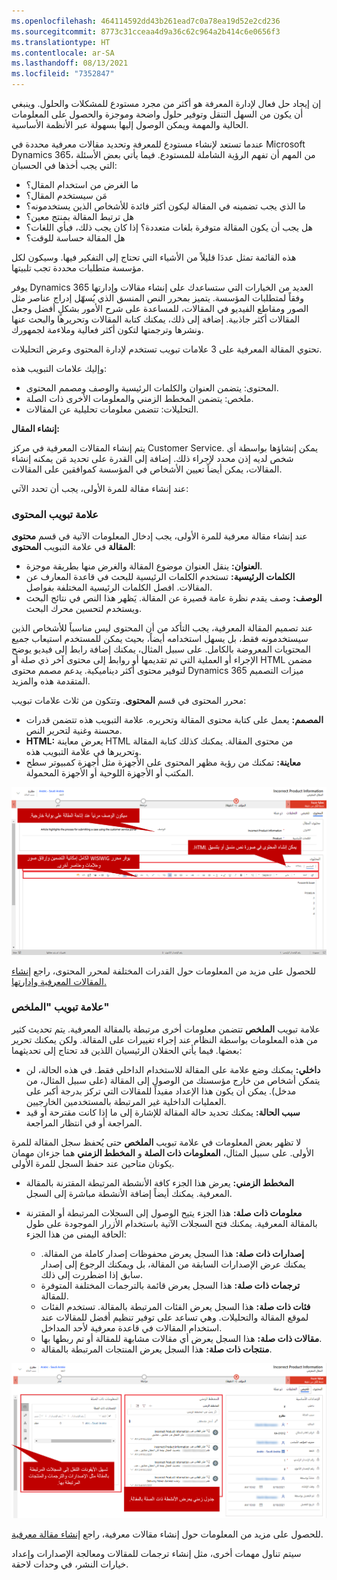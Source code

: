 ```yaml
---
ms.openlocfilehash: 464114592dd43b261ead7c0a78ea19d52e2cd236
ms.sourcegitcommit: 8773c31cceaa4d9a36c62c964a2b414c6e0656f3
ms.translationtype: HT
ms.contentlocale: ar-SA
ms.lasthandoff: 08/13/2021
ms.locfileid: "7352847"
---
```

إن إيجاد حل فعال لإدارة المعرفة هو أكثر من مجرد مستودع للمشكلات والحلول. وينبغي أن يكون من السهل التنقل وتوفير حلول واضحة وموجزة والحصول على المعلومات الحالية والمهمة ويمكن الوصول إليها بسهولة عبر الأنظمة الأساسية.

عندما تستعد لإنشاء مستودع للمعرفة وتحديد مقالات معرفية محددة في Microsoft Dynamics 365، من المهم أن تفهم الرؤية الشاملة للمستودع. فيما يأتي بعض الأسئلة التي يجب أخذها في الحسبان:

- ما الغرض من استخدام المقال؟
- مَن سيستخدم المقال؟
- ما الذي يجب تضمينه في المقالة ليكون أكثر فائدة للأشخاص الذين يستخدمونه؟
- هل ترتبط المقالة بمنتج معين؟
- هل يجب أن يكون المقالة متوفرة بلغات متعددة؟ إذا كان يجب ذلك، فبأي اللغات؟
- هل المقالة حساسة للوقت؟

هذه القائمة تمثل عددَا قليلاً من الأشياء التي تحتاج إلى التفكير فيها. وسيكون لكل مؤسسة متطلبات محددة تجب تلبيتها.

يوفر Dynamics 365 العديد من الخيارات التي ستساعدك على إنشاء مقالات وإدارتها وفقاً لمتطلبات المؤسسة. يتميز بمحرر النص المنسق الذي يُسهّل إدراج عناصر مثل الصور ومقاطع الفيديو في المقالات، للمساعدة على شرح الأمور بشكلٍ أفضل وجعل المقالات أكثر جاذبية. إضافة إلى ذلك، يمكنك كتابة المقالات وتحريرها والبحث عنها ونشرها وترجمتها لتكون أكثر فعالية وملاءمة لجمهورك.

تحتوي المقالة المعرفية على 3 علامات تبويب تستخدم لإدارة المحتوى وعرض التحليلات.  

وإليك علامات التبويب هذه:

- المحتوى: يتضمن العنوان والكلمات الرئيسية والوصف ومصمم المحتوى.
- ملخص: يتضمن المخطط الزمني والمعلومات الأخرى ذات الصلة.
- التحليلات: تتضمن معلومات تحليلية عن المقالات.

**إنشاء المقال:**

يتم إنشاء المقالات المعرفية في مركز Customer Service.  يمكن إنشاؤها بواسطة أي شخص لديه إذن محدد لإجراء ذلك. إضافة إلى القدرة على تحديد مَن يمكنه إنشاء المقالات، يمكن أيضاً تعيين الأشخاص في المؤسسة كموافقين على المقالات.   

عند إنشاء مقالة للمرة الأولى، يجب أن تحدد الآتي:


### <a name="content-tab"></a>علامة تبويب المحتوى

عند إنشاء مقالة معرفية للمرة الأولى، يجب إدخال المعلومات الآتية في قسم **محتوى المقالة** في علامة التبويب **المحتوى**:

- **العنوان:** ينقل العنوان موضوع المقالة والغرض منها بطريقة موجزة.
- **الكلمات الرئيسية:** تستخدم الكلمات الرئيسية للبحث في قاعدة المعارف عن المقالات. افصل الكلمات الرئيسية المختلفة بفواصل.
- **الوصف:** وصف يقدم نظرة عامة قصيرة عن المقالة. يَظهر هذا النص في نتائج البحث ويستخدم لتحسين محرك البحث.

عند تصميم المقالة المعرفية، يجب التأكد من أن المحتوى ليس مناسباً للأشخاص الذين سيستخدمونه فقط، بل يسهل استخدامه أيضاً، بحيث يمكن للمستخدم استيعاب جميع المحتويات المعروضة بالكامل. على سبيل المثال، يمكنك إضافة رابط إلى فيديو يوضح الإجراء أو العملية التي تم تقديمها أو روابط إلى محتوى آخر ذي صلة أو HTML مضمن لتوفير محتوى أكثر ديناميكية. يدعم مصمم محتوى Dynamics 365 ميزات التصميم المتقدمة هذه والمزيد.

محرر المحتوى في قسم **المحتوى**. وتتكون من ثلاث علامات تبويب:

- **المصمم:** يعمل على كتابة محتوى المقالة وتحريره. علامة التبويب هذه تتضمن قدرات محسنة وغنية لتحرير النص.
- **HTML:** يعرض معاينة HTML من محتوى المقالة. يمكنك كذلك كتابة المقالة وتحريرها في علامة التبويب هذه.
- **معاينة:** تمكنك من رؤية مظهر المحتوى على الأجهزة مثل أجهزة كمبيوتر سطح المكتب أو الأجهزة اللوحية أو الأجهزة المحمولة.

![لقطة شاشة لمحرر المحتوى مع تفاصيل الميزات.](../media/KM-unit2-1.png)

للحصول على مزيد من المعلومات حول القدرات المختلفة لمحرر المحتوى، راجع [إنشاء المقالات المعرفية وإدارتها.](/dynamics365/customer-engagement/customer-service/customer-service-hub-user-guide-knowledge-article)

### <a name="summary-tab"></a>علامة تبويب "الملخص"

علامة تبويب **الملخص** تتضمن معلومات أخرى مرتبطة بالمقالة المعرفية. يتم تحديث كثير من هذه المعلومات بواسطة النظام عند إجراء تغييرات على المقالة. ولكن يمكنك تحرير بعضها. فيما يأتي الحقلان الرئيسيان اللذين قد تحتاج إلى تحديثهما:

- **داخلي:** يمكنك وضع علامة على المقالة للاستخدام الداخلي فقط. في هذه الحالة، لن يتمكن أشخاص من خارج مؤسستك من الوصول إلى المقالة (على سبيل المثال، من مدخل). يمكن أن يكون هذا الإعداد مفيداً للمقالات التي تركز بدرجة أكبر على العمليات الداخلية غير المرتبطة بالمستخدمين الخارجيين.
- **سبب الحالة:** يمكنك تحديد حالة المقالة للإشارة إلى ما إذا كانت مقترحة أو قيد المراجعة أو في انتظار المراجعة.

لا تظهر بعض المعلومات في علامة تبويب **الملخص** حتى يُحفظ سجل المقالة للمرة الأولى. على سبيل المثال، **المعلومات ذات الصلة** و **المخطط الزمني** هما جزءان مهمان يكونان متاحين عند حفظ السجل للمرة الأولى.

- **المخطط الزمني:** يعرض هذا الجزء كافة الأنشطة المرتبطة المقترنة بالمقالة المعرفية. يمكنك أيضاً إضافة الأنشطة مباشرة إلى السجل.
- **معلومات ذات صلة:** هذا الجزء يتيح الوصول إلى السجلات المرتبطة أو المقترنة بالمقالة المعرفية. يمكنك فتح السجلات الآتية باستخدام الأزرار الموجودة على طول الحافة اليمنى من هذا الجزء:

    - **إصدارات ذات صلة:** هذا السجل يعرض محفوظات إصدار كاملة من المقالة. يمكنك عرض الإصدارات السابقة من المقالة، بل ويمكنك الرجوع إلى إصدار سابق إذا اضطررت إلى ذلك.
    - **ترجمات ذات صلة:** هذا السجل يعرض قائمة بالترجمات المختلفة المتوفرة للمقالة.
    - **فئات ذات صلة:** هذا السجل يعرض الفئات المرتبطة بالمقالة. تستخدم الفئات لموقع المقالة والتحليلات. وهي تساعد على توفير تنظيم أفضل للمقالات عند استخدام المقالات في قاعدة معرفية لأحد المداخل.
    - **مقالات ذات صلة:** هذا السجل يعرض أي مقالات مشابهة للمقالة أو تم ربطها بها.
    - **منتجات ذات صلة:** هذا السجل يعرض المنتجات المرتبطة بالمقالة.

![لقطة شاشة لأجزاء المخطط الزمني والمعلومات ذات الصلة.](../media/KM-unit2-2.png)

للحصول على مزيد من المعلومات حول إنشاء مقالات معرفية، راجع [إنشاء مقالة معرفية](/dynamics365/customer-engagement/customer-service/customer-service-hub-user-guide-knowledge-article#create-a-knowledge-article).

سيتم تناول مهمات أخرى، مثل إنشاء ترجمات للمقالات ومعالجة الإصدارات وإعداد خيارات النشر، في وحدات لاحقة.
